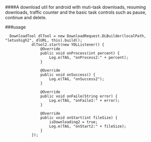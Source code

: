 ####A download util for android with muti-task downloads, resuming downloads, traffic counter and the basic task controls such as pause, continue and delete.

###usage
```
  DownloadTool dlTool = new DownloadRequest.DLBuilder(localPath, "letushigh2", dlURL, this).build();
            dlTool2.start(new YDLListener() {
                @Override
                public void onProcess(int percent) {
                    Log.e(TAG, "onProcess2:" + percent);
                }

                @Override
                public void onSuccess() {
                    Log.e(TAG, "onSuccess2");
                }

                @Override
                public void onFaile(String error) {
                    Log.e(TAG, "onFaile2:" + error);
                }

                @Override
                public void onStart(int fileSize) {
                    isDownloading2 = true;
                    Log.e(TAG, "onStart2:" + fileSize);
                }
            });
```
